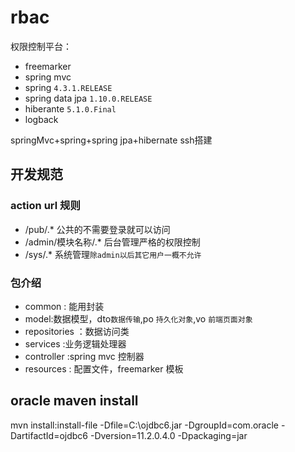 # rbac
权限控制平台：

- freemarker
- spring mvc
- spring `4.3.1.RELEASE`
- spring data jpa `1.10.0.RELEASE`
- hiberante `5.1.0.Final`
- logback

springMvc+spring+spring jpa+hibernate ssh搭建


## 开发规范

### action url 规则

- /pub/.* 公共的不需要登录就可以访问
- /admin/模块名称/.* 后台管理严格的权限控制
- /sys/.* 系统管理`除admin以后其它用户一概不允许`

### 包介绍

- common : 能用封装
- model:数据模型，dto`数据传输`,po `持久化对象`,vo `前端页面对象`
- repositories ：数据访问类
- services :业务逻辑处理器
- controller :spring mvc 控制器
- resources : 配置文件，freemarker 模板

## oracle maven install 

mvn install:install-file -Dfile=C:\ojdbc6.jar -DgroupId=com.oracle -DartifactId=ojdbc6 -Dversion=11.2.0.4.0 -Dpackaging=jar
